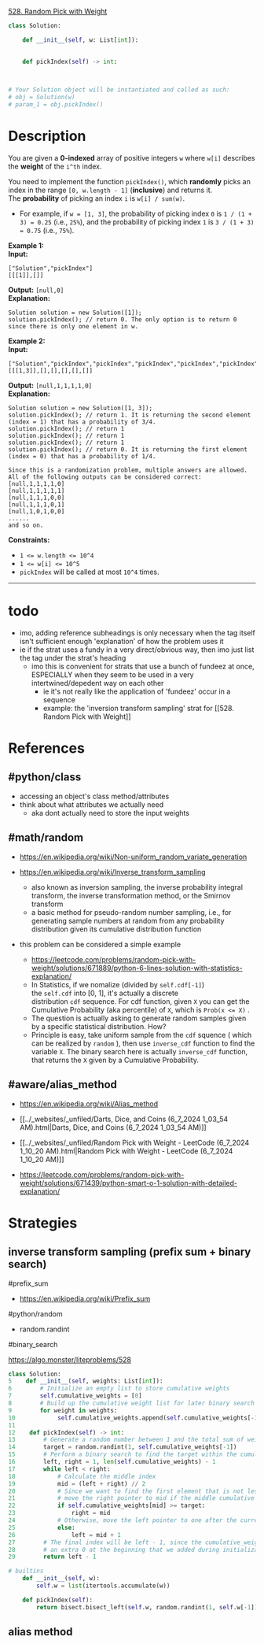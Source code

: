 [528. Random Pick with Weight](https://leetcode.com/problems/random-pick-with-weight/)

```python
class Solution:

    def __init__(self, w: List[int]):
        

    def pickIndex(self) -> int:
        


# Your Solution object will be instantiated and called as such:
# obj = Solution(w)
# param_1 = obj.pickIndex()
```

# Description

You are given a **0-indexed** array of positive integers `w` where `w[i]` describes the **weight** of the `i^th` index.

You need to implement the function `pickIndex()`, which **randomly** picks an index in the range `[0, w.length - 1]` (**inclusive**) and returns it. The **probability** of picking an index `i` is `w[i] / sum(w)`.

- For example, if `w = [1, 3]`, the probability of picking index `0` is `1 / (1 + 3) = 0.25` (i.e., `25%`), and the probability of picking index `1` is `3 / (1 + 3) = 0.75` (i.e., `75%`).

**Example 1:**  
**Input:**  
```
["Solution","pickIndex"]
[[[1]],[]]
```
**Output:** `[null,0]`  
**Explanation:**
```
Solution solution = new Solution([1]);
solution.pickIndex(); // return 0. The only option is to return 0 since there is only one element in w.
```

**Example 2:**  
**Input:**
```
["Solution","pickIndex","pickIndex","pickIndex","pickIndex","pickIndex"]
[[[1,3]],[],[],[],[],[]]
```
**Output:** `[null,1,1,1,1,0]`  
**Explanation:**
```
Solution solution = new Solution([1, 3]);
solution.pickIndex(); // return 1. It is returning the second element (index = 1) that has a probability of 3/4.
solution.pickIndex(); // return 1
solution.pickIndex(); // return 1
solution.pickIndex(); // return 1
solution.pickIndex(); // return 0. It is returning the first element (index = 0) that has a probability of 1/4.

Since this is a randomization problem, multiple answers are allowed.
All of the following outputs can be considered correct:
[null,1,1,1,1,0]
[null,1,1,1,1,1]
[null,1,1,1,0,0]
[null,1,1,1,0,1]
[null,1,0,1,0,0]
......
and so on.
```


**Constraints:**
- `1 <= w.length <= 10^4`
- `1 <= w[i] <= 10^5`
- `pickIndex` will be called at most `10^4` times.

---

# todo

- imo, adding reference subheadings is only necessary when the tag itself isn't sufficient enough 'explanation' of how the problem uses it
- ie if the strat uses a fundy in a very direct/obvious way, then imo just list the tag under the strat's heading
	- imo this is convenient for strats that use a bunch of fundeez at once, ESPECIALLY when they seem to be used in a very intertwined/depedent way on each other
		- ie it's not really like the application of 'fundeez' occur in a sequence
		- example: the 'inversion transform sampling' strat for [[528. Random Pick with Weight]]



# References



## #python/class

- accessing an object's class method/attributes
- think about what attributes we actually need
	- aka dont actually need to store the input weights


## #math/random

- https://en.wikipedia.org/wiki/Non-uniform_random_variate_generation

- https://en.wikipedia.org/wiki/Inverse_transform_sampling
	- also known as inversion sampling, the inverse probability integral transform, the inverse transformation method, or the Smirnov transform
	- a basic method for pseudo-random number sampling, i.e., for generating sample numbers at random from any probability distribution given its cumulative distribution function

- this problem can be considered a simple example
	- https://leetcode.com/problems/random-pick-with-weight/solutions/671889/python-6-lines-solution-with-statistics-explanation/
	- In Statistics, if we nomalize (divided by `self.cdf[-1]`) the `self.cdf` into [0, 1], it's actually a discrete distribution `cdf` sequence. For cdf function, given `X` you can get the Cumulative Probability (aka percentile) of `X`, which is `Prob(x <= X)` .
	- The question is actually asking to generate random samples given by a specific statistical distribution. How?
	- Principle is easy, take uniform sample from the `cdf` squence ( which can be realized by `random` ), then use `inverse_cdf` function to find the variable `X`. The binary search here is actually `inverse_cdf` function, that returns the `X` given by a Cumulative Probability.




## #aware/alias_method


- https://en.wikipedia.org/wiki/Alias_method
- [[../_websites/_unfiled/Darts, Dice, and Coins (6_7_2024 1_03_54 AM).html|Darts, Dice, and Coins (6_7_2024 1_03_54 AM)]]
- [[../_websites/_unfiled/Random Pick with Weight - LeetCode (6_7_2024 1_10_20 AM).html|Random Pick with Weight - LeetCode (6_7_2024 1_10_20 AM)]]

- https://leetcode.com/problems/random-pick-with-weight/solutions/671439/python-smart-o-1-solution-with-detailed-explanation/


# Strategies


## inverse transform sampling (prefix sum + binary search)

#prefix_sum
- https://en.wikipedia.org/wiki/Prefix_sum

#python/random 
- random.randint

#binary_search 


https://algo.monster/liteproblems/528




```python
class Solution:
5    def __init__(self, weights: List[int]):
6        # Initialize an empty list to store cumulative weights
7        self.cumulative_weights = [0]
8        # Build up the cumulative weight list for later binary search
9        for weight in weights:
10            self.cumulative_weights.append(self.cumulative_weights[-1] + weight)
11
12    def pickIndex(self) -> int:
13        # Generate a random number between 1 and the total sum of weights
14        target = random.randint(1, self.cumulative_weights[-1])
15        # Perform a binary search to find the target within the cumulative weights
16        left, right = 1, len(self.cumulative_weights) - 1
17        while left < right:
18            # Calculate the middle index
19            mid = (left + right) // 2
20            # Since we want to find the first element that is not less than the target,
21            # move the right pointer to mid if the middle cumulative weight is >= target
22            if self.cumulative_weights[mid] >= target:
23                right = mid
24            # Otherwise, move the left pointer to one after the current middle
25            else:
26                left = mid + 1
27        # The final index will be left - 1, since the cumulative_weights includes
28        # an extra 0 at the beginning that we added during initialization
29        return left - 1
```


```python
# builtins
    def __init__(self, w):
        self.w = list(itertools.accumulate(w))

    def pickIndex(self):
        return bisect.bisect_left(self.w, random.randint(1, self.w[-1]))
```





## alias method
